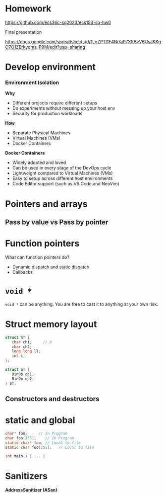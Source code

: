 # Homework

https://github.com/ecs36c-sq2023/ecs153-sq-hw0

Final presentation

https://docs.google.com/spreadsheets/d/1LgZPTI1F4Ni7a97XK6vV6UsJKKgO7O1ZErkyqms_P9M/edit?usp=sharing

# Develop environment

### Environment Isolation

**Why**

- Different projects require different setups
- Do experiments without messing up your host env
- Security for production workloads

**How**

- Separate Physical Machines
- Virtual Machines (VMs)
- Docker Containers

**Docker Containers**

- Widely adopted and loved
- Can be used in every stage of the DevOps cycle
- Lightweight compared to Virtual Machines (VMs)
- Easy to setup across different host environments
- Code Editor support (such as VS Code and NeoVim)

# Pointers and arrays
## Pass by value vs Pass by pointer

# Function pointers

What can function pointers do?

- Dynamic dispatch and static dispatch
- Callbacks

# `void *`

`void *` can be anything. 
You are free to cast it to anything at your own risk.

# Struct memory layout

```c
struct ST {
   char ch1;     // 0
   char ch2;
   long long ll;
   int i;
};
```
```c
struct ST {
   BinOp op1;
   BinOp op2;
} ST;
```

## Constructors and destructors

# static and global

```c
char* foo;     // In Program
char foo[255];    // In Program
static char* foo; // Local to file
static char foo[255];   // Local to file

int main() { ... }
```

# Sanitizers

**AddressSanitizer (ASan)**